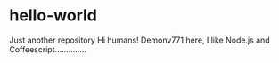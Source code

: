 # hello-world 
Just another  repository
Hi humans!
Demonv771 here, I like Node.js and Coffeescript..............
